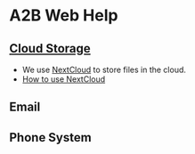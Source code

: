 # A2B Web Help

## [Cloud Storage](https://a2bcloud.link/login)
- We use [NextCloud](https://nextcloud.com/) to store files in the cloud.
- [How to use NextCloud](NextCloud/Nextcloud.md)



## Email

## Phone System
